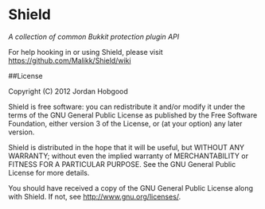 Shield
======

*A collection of common Bukkit protection plugin API*

For help hooking in or using Shield, please visit https://github.com/Malikk/Shield/wiki

##License

Copyright (C) 2012 Jordan Hobgood

  Shield is free software: you can redistribute it and/or modify
  it under the terms of the GNU General Public License as published by
  the Free Software Foundation, either version 3 of the License, or
  (at your option) any later version.
 
  Shield is distributed in the hope that it will be useful,
  but WITHOUT ANY WARRANTY; without even the implied warranty of
  MERCHANTABILITY or FITNESS FOR A PARTICULAR PURPOSE.  See the
  GNU General Public License for more details.
   
  You should have received a copy of the GNU General Public License
  along with Shield.  If not, see <http://www.gnu.org/licenses/>.
 

